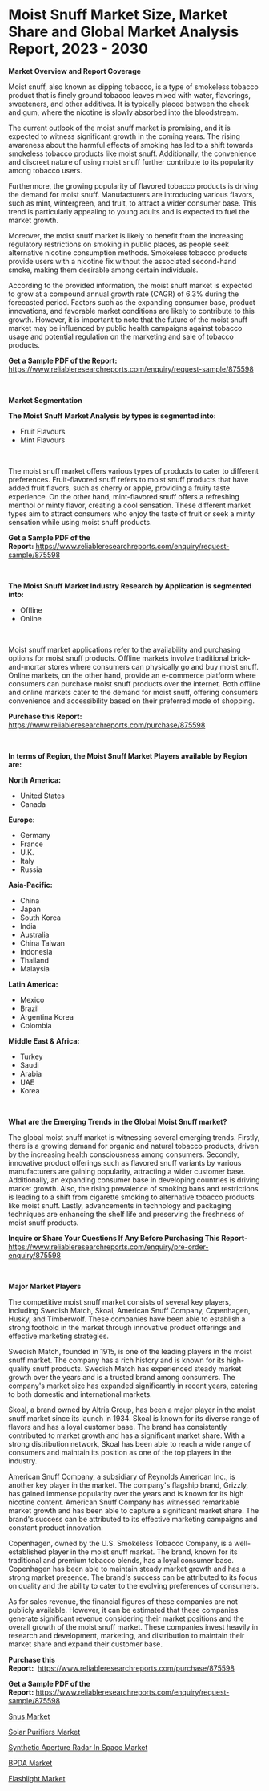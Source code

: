 <p><h1>Moist Snuff Market Size, Market Share and Global Market Analysis Report, 2023 - 2030</h1></p><p><strong>Market Overview and Report Coverage</strong></p>
<p><p>Moist snuff, also known as dipping tobacco, is a type of smokeless tobacco product that is finely ground tobacco leaves mixed with water, flavorings, sweeteners, and other additives. It is typically placed between the cheek and gum, where the nicotine is slowly absorbed into the bloodstream.</p><p>The current outlook of the moist snuff market is promising, and it is expected to witness significant growth in the coming years. The rising awareness about the harmful effects of smoking has led to a shift towards smokeless tobacco products like moist snuff. Additionally, the convenience and discreet nature of using moist snuff further contribute to its popularity among tobacco users.</p><p>Furthermore, the growing popularity of flavored tobacco products is driving the demand for moist snuff. Manufacturers are introducing various flavors, such as mint, wintergreen, and fruit, to attract a wider consumer base. This trend is particularly appealing to young adults and is expected to fuel the market growth.</p><p>Moreover, the moist snuff market is likely to benefit from the increasing regulatory restrictions on smoking in public places, as people seek alternative nicotine consumption methods. Smokeless tobacco products provide users with a nicotine fix without the associated second-hand smoke, making them desirable among certain individuals.</p><p>According to the provided information, the moist snuff market is expected to grow at a compound annual growth rate (CAGR) of 6.3% during the forecasted period. Factors such as the expanding consumer base, product innovations, and favorable market conditions are likely to contribute to this growth. However, it is important to note that the future of the moist snuff market may be influenced by public health campaigns against tobacco usage and potential regulation on the marketing and sale of tobacco products.</p></p>
<p><strong>Get a Sample PDF of the Report:</strong> <a href="https://www.reliableresearchreports.com/enquiry/request-sample/875598">https://www.reliableresearchreports.com/enquiry/request-sample/875598</a></p>
<p>&nbsp;</p>
<p><strong>Market Segmentation</strong></p>
<p><strong>The Moist Snuff Market Analysis by types is segmented into:</strong></p>
<p><ul><li>Fruit Flavours</li><li>Mint Flavours</li></ul></p>
<p>&nbsp;</p>
<p><p>The moist snuff market offers various types of products to cater to different preferences. Fruit-flavored snuff refers to moist snuff products that have added fruit flavors, such as cherry or apple, providing a fruity taste experience. On the other hand, mint-flavored snuff offers a refreshing menthol or minty flavor, creating a cool sensation. These different market types aim to attract consumers who enjoy the taste of fruit or seek a minty sensation while using moist snuff products.</p></p>
<p><strong>Get a Sample PDF of the Report:</strong>&nbsp;<a href="https://www.reliableresearchreports.com/enquiry/request-sample/875598">https://www.reliableresearchreports.com/enquiry/request-sample/875598</a></p>
<p>&nbsp;</p>
<p><strong>The Moist Snuff Market Industry Research by Application is segmented into:</strong></p>
<p><ul><li>Offline</li><li>Online</li></ul></p>
<p>&nbsp;</p>
<p><p>Moist snuff market applications refer to the availability and purchasing options for moist snuff products. Offline markets involve traditional brick-and-mortar stores where consumers can physically go and buy moist snuff. Online markets, on the other hand, provide an e-commerce platform where consumers can purchase moist snuff products over the internet. Both offline and online markets cater to the demand for moist snuff, offering consumers convenience and accessibility based on their preferred mode of shopping.</p></p>
<p><strong>Purchase this Report:</strong>&nbsp; <a href="https://www.reliableresearchreports.com/purchase/875598">https://www.reliableresearchreports.com/purchase/875598</a></p>
<p>&nbsp;</p>
<p><strong>In terms of Region, the Moist Snuff Market Players available by Region are:</strong></p>
<p>
    <p> <strong> North America: </strong>
        <ul>
            <li>United States</li>
            <li>Canada</li>
        </ul>
        </p> 
    <p> <strong> Europe: </strong>
        <ul>
            <li>Germany</li>
            <li>France</li>
            <li>U.K.</li>
            <li>Italy</li>
            <li>Russia</li>
        </ul>
        </p> 
    <p> <strong> Asia-Pacific: </strong>
        <ul>
            <li>China</li>
            <li>Japan</li>
            <li>South Korea</li>
            <li>India</li>
            <li>Australia</li>
            <li>China Taiwan</li>
            <li>Indonesia</li>
            <li>Thailand</li>
            <li>Malaysia</li>
        </ul>
        </p> 
    <p> <strong> Latin America: </strong>
        <ul>
            <li>Mexico</li>
            <li>Brazil</li>
            <li>Argentina Korea</li>
            <li>Colombia</li>
        </ul>
        </p> 
    <p> <strong> Middle East & Africa: </strong>
        <ul>
            <li>Turkey</li>
            <li>Saudi</li>
            <li>Arabia</li>
            <li>UAE</li>
            <li>Korea</li>
        </ul>
    </p>
    </p>
<p>&nbsp;</p>
<p><strong>What are the Emerging Trends in the Global Moist Snuff market?</strong></p>
<p><p>The global moist snuff market is witnessing several emerging trends. Firstly, there is a growing demand for organic and natural tobacco products, driven by the increasing health consciousness among consumers. Secondly, innovative product offerings such as flavored snuff variants by various manufacturers are gaining popularity, attracting a wider customer base. Additionally, an expanding consumer base in developing countries is driving market growth. Also, the rising prevalence of smoking bans and restrictions is leading to a shift from cigarette smoking to alternative tobacco products like moist snuff. Lastly, advancements in technology and packaging techniques are enhancing the shelf life and preserving the freshness of moist snuff products.</p></p>
<p><strong>Inquire or Share Your Questions If Any Before Purchasing This Report</strong>- <a href="https://www.reliableresearchreports.com/enquiry/pre-order-enquiry/875598">https://www.reliableresearchreports.com/enquiry/pre-order-enquiry/875598</a></p>
<p>&nbsp;</p>
<p><strong>Major Market Players</strong></p>
<p><p>The competitive moist snuff market consists of several key players, including Swedish Match, Skoal, American Snuff Company, Copenhagen, Husky, and Timberwolf. These companies have been able to establish a strong foothold in the market through innovative product offerings and effective marketing strategies.</p><p>Swedish Match, founded in 1915, is one of the leading players in the moist snuff market. The company has a rich history and is known for its high-quality snuff products. Swedish Match has experienced steady market growth over the years and is a trusted brand among consumers. The company's market size has expanded significantly in recent years, catering to both domestic and international markets.</p><p>Skoal, a brand owned by Altria Group, has been a major player in the moist snuff market since its launch in 1934. Skoal is known for its diverse range of flavors and has a loyal customer base. The brand has consistently contributed to market growth and has a significant market share. With a strong distribution network, Skoal has been able to reach a wide range of consumers and maintain its position as one of the top players in the industry.</p><p>American Snuff Company, a subsidiary of Reynolds American Inc., is another key player in the market. The company's flagship brand, Grizzly, has gained immense popularity over the years and is known for its high nicotine content. American Snuff Company has witnessed remarkable market growth and has been able to capture a significant market share. The brand's success can be attributed to its effective marketing campaigns and constant product innovation.</p><p>Copenhagen, owned by the U.S. Smokeless Tobacco Company, is a well-established player in the moist snuff market. The brand, known for its traditional and premium tobacco blends, has a loyal consumer base. Copenhagen has been able to maintain steady market growth and has a strong market presence. The brand's success can be attributed to its focus on quality and the ability to cater to the evolving preferences of consumers.</p><p>As for sales revenue, the financial figures of these companies are not publicly available. However, it can be estimated that these companies generate significant revenue considering their market positions and the overall growth of the moist snuff market. These companies invest heavily in research and development, marketing, and distribution to maintain their market share and expand their customer base.</p></p>
<p><strong>Purchase this Report:</strong>&nbsp;&nbsp;<a href="https://www.reliableresearchreports.com/purchase/875598">https://www.reliableresearchreports.com/purchase/875598</a></p>
<p></p>
<p><strong>Get a Sample PDF of the Report:</strong>&nbsp;<a href="https://www.reliableresearchreports.com/enquiry/request-sample/875598">https://www.reliableresearchreports.com/enquiry/request-sample/875598</a></p>
<p><p><a href="https://medium.com/@angelageorge32/snus-market-size-growth-forecast-2023-2030-503e6fed7d33">Snus Market</a></p><p><a href="https://medium.com/@annaalexander40/solar-purifiers-market-size-growth-forecast-2023-2030-759ffd0d0183">Solar Purifiers Market</a></p><p><a href="https://issuu.com/reportprime-2/docs/synthetic-aperture-radar-in-space-market-size-2030?fr=xKAE9_zU1NQ">Synthetic Aperture Radar In Space Market</a></p><p><a href="https://www.linkedin.com/pulse/bpda-market-size-2023-2030-global-industrial-analysis-dkiie/">BPDA Market</a></p><p><a href="https://www.reportprime.com/flashlight-r935">Flashlight Market</a></p></p>